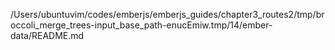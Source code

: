 /Users/ubuntuvim/codes/emberjs/emberjs_guides/chapter3_routes2/tmp/broccoli_merge_trees-input_base_path-enucEmiw.tmp/14/ember-data/README.md